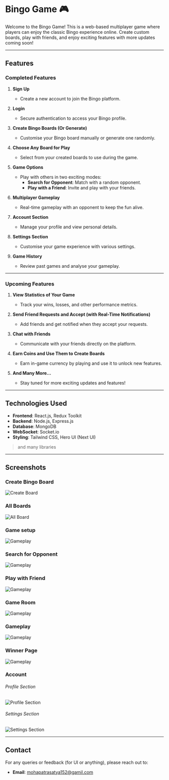 # Bingo Game 🎮

Welcome to the Bingo Game! This is a web-based multiplayer game where players can enjoy the classic Bingo experience online. Create custom boards, play with friends, and enjoy exciting features with more updates coming soon!

---

## Features

### Completed Features
1. **Sign Up**
   - Create a new account to join the Bingo platform.

2. **Login**
   - Secure authentication to access your Bingo profile.

3. **Create Bingo Boards (Or Generate)**
   - Customise your Bingo board manually or generate one randomly.

4. **Choose Any Board for Play**
   - Select from your created boards to use during the game.

5. **Game Options**
   - Play with others in two exciting modes:
     - **Search for Opponent**: Match with a random opponent.
     - **Play with a Friend**: Invite and play with your friends.

6. **Multiplayer Gameplay**
   - Real-time gameplay with an opponent to keep the fun alive.

7. **Account Section**
   - Manage your profile and view personal details.

8. **Settings Section**
   - Customise your game experience with various settings.
     
9. **Game History**
   - Review past games and analyse your gameplay.

---

### Upcoming Features

1. **View Statistics of Your Game**
   - Track your wins, losses, and other performance metrics.

2. **Send Friend Requests and Accept (with Real-Time Notifications)**
   - Add friends and get notified when they accept your requests.

3. **Chat with Friends**
   - Communicate with your friends directly on the platform.

4. **Earn Coins and Use Them to Create Boards**
   - Earn in-game currency by playing and use it to unlock new features.

5. **And Many More...**
   - Stay tuned for more exciting updates and features!

---

## Technologies Used

- **Frontend**: React.js, Redux Toolkit
- **Backend**: Node.js, Express.js
- **Database**: MongoDB
- **WebSocket**: Socket.io
- **Styling**: Tailwind CSS, Hero UI (Next UI)
> and many libraries

---

## Screenshots

<!-- ### Home Page
![Home Page](./screenshots/home-page.png) -->

### Create Bingo Board
![Create Board](./screenshots/createBoard.png)

### All Boards
![All Board](./screenshots/allBoards.png)


### Game setup
![Gameplay](./screenshots/gameSetUp.png)

### Search for Opponent
![Gameplay](./screenshots/searchingForOpponent.png)

### Play with Friend
![Gameplay](./screenshots/playWithFriend.png)


### Game Room
![Gameplay](./screenshots/gameRoom.png)

### Gameplay
![Gameplay](./screenshots/gamePlay.png)

### Winner Page
![Gameplay](./screenshots/winnerPage.png)

### Account

###### Profile Section
![Profile Section](./screenshots/accountProfile.png)

###### Settings Section
![Settings Section](./screenshots/accountSettings.png)

<!-- --- -->

<!-- ## License

This project is licensed under the MIT License. See the [LICENSE](./LICENSE) file for details. -->

---

## Contact

For any queries or feedback (for UI or anything), please reach out to:

- **Email**: mohapatrasatya152@gamil.com
